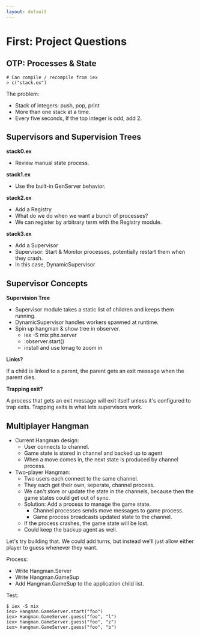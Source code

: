 ```yaml
---
layout: default
---
```


# First: Project Questions
 
## OTP: Processes & State

```
# Can compile / recompile from iex
> c("stack.ex")
```

The problem:

 - Stack of integers: push, pop, print
 - More than one stack at a time.
 - Every five seconds, If the top integer is odd, add 2.
 
## Supervisors and Supervision Trees

**stack0.ex**

 - Review manual state process.
 
**stack1.ex**

 - Use the built-in GenServer behavior.

**stack2.ex**

 - Add a Registry
 - What do we do when we want a bunch of processes?
 - We can register by arbitrary term with the Registry module.
   
**stack3.ex**

 - Add a Supervisor
 - Supervisor: Start & Monitor processes, potentially restart them when they crash.
 - In this case, DynamicSupervisor

## Supervisor Concepts

**Supervision Tree**

 - Supervisor module takes a static list of children and keeps them running.
 - DynamicSupervisor handles workers spawned at runtime.
 - Spin up hangman & show tree in observer.
   - iex -S mix phx.server
   - :observer.start()
   - install and use kmag to zoom in

**Links?**

If a child is linked to a parent, the parent gets an exit message when the
parent dies. 

**Trapping exit?**

A process that gets an exit message will exit itself unless it's configured to
trap exits. Trapping exits is what lets supervisors work.

## Multiplayer Hangman

 - Current Hangman design:
   - User connects to channel.
   - Game state is stored in channel and backed up to agent
   - When a move comes in, the next state is produced by channel process.
 - Two-player Hangman:
   - Two users each connect to the same channel.
   - They each get their own, seperate, channel process.
   - We can't store or update the state in the channels, because then
     the game states could get out of sync.
   - Solution: Add a process to manage the game state.
     - Channel processes sends move messages to game process.
     - Game process broadcasts updated state to the channel.
   - If the process crashes, the game state will be lost.
   - Could keep the backup agent as well.

Let's try building that. We could add turns, but instead we'll just allow either
player to guess whenever they want.

Process:

 - Write Hangman.Server
 - Write Hangman.GameSup
 - Add Hangman.GameSup to the application child list.
 
Test:

```
$ iex -S mix
iex> Hangman.GameServer.start("foo")
iex> Hangman.GameServer.guess("foo", "l")
iex> Hangman.GameServer.guess("foo", "z")
iex> Hangman.GameServer.guess("foo", "b")
```
